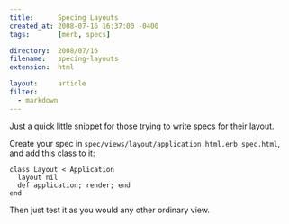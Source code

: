 ```yaml
---
title:      Specing Layouts
created_at: 2008-07-16 16:37:00 -0400
tags:       [merb, specs]

directory:  2008/07/16
filename:   specing-layouts
extension:  html

layout:     article
filter:
  - markdown
---
```

Just a quick little snippet for those trying to write specs for their layout.

Create your spec in `spec/views/layout/application.html.erb_spec.html`, and add this class to it:

    class Layout < Application
      layout nil
      def application; render; end
    end

Then just test it as you would any other ordinary view.

